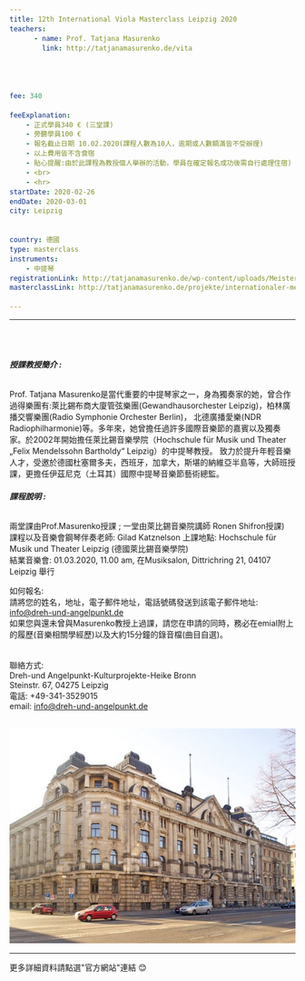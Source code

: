 ```yaml
---
title: 12th International Viola Masterclass Leipzig 2020
teachers:
      - name: Prof. Tatjana Masurenko
        link: http://tatjanamasurenko.de/vita




fee: 340

feeExplanation: 
    - 正式學員340 € (三堂課)
    - 旁聽學員100 €
    - 報名截止日期 10.02.2020(課程人數為10人，逾期或人數額滿皆不受辦理)
    - 以上費用皆不含食宿
    - 貼心提醒:由於此課程為教授個人舉辦的活動，學員在確定報名成功後需自行處理住宿)
    - <br>
    - <hr>
startDate: 2020-02-26
endDate: 2020-03-01
city: Leipzig
      

country: 德國
type: masterclass
instruments:
    - 中提琴
registrationLink: http://tatjanamasurenko.de/wp-content/uploads/Meisterkurs_Masterclass_Viola_LEIPZIG_2020.pdf
masterclassLink: http://tatjanamasurenko.de/projekte/internationaler-meisterkurs-fuer-viola-leipzig/12-internationaler-meisterkurs-viola-leipzig-2020/
    
---
```

<hr>
<br>
<br>

###### __授課教授簡介 :__<br> 

Prof. Tatjana Masurenko是當代重要的中提琴家之一，身為獨奏家的她，曾合作過得樂團有:萊比錫布商大廈管弦樂團(Gewandhausorchester Leipzig)，柏林廣播交響樂團(Radio Symphonie Orchester Berlin)，
北德廣播愛樂(NDR Radiophilharmonie)等。多年來，她曾擔任過許多國際音樂節的嘉賓以及獨奏家。於2002年開始擔任萊比錫音樂學院（Hochschule für Musik und Theater „Felix Mendelssohn Bartholdy“ Leipzig）的中提琴教授。
致力於提升年輕音樂人才，受邀於德國杜塞爾多夫，西班牙，加拿大，斯堪的納維亞半島等，大師班授課，更擔任伊茲尼克（土耳其）國際中提琴音樂節藝術總監。
<br>

###### __課程說明 :__<br>  
兩堂課由Prof.Masurenko授課 ; 一堂由萊比錫音樂院講師 Ronen Shifron授課)<br>
課程以及音樂會鋼琴伴奏老師: Gilad Katznelson
上課地點: Hochschule für Musik und Theater Leipzig (德國萊比錫音樂學院)<br>
結業音樂會: 01.03.2020, 11.00 am, 在Musiksalon, Dittrichring 21, 04107 Leipzig 舉行 <br>



如何報名:<br>
請將您的姓名，地址，電子郵件地址，電話號碼發送到該電子郵件地址: info@dreh-und-angelpunkt.de<br>
如果您與還未曾與Masurenko教授上過課，請您在申請的同時，務必在emial附上的履歷(音樂相關學經歷)以及大約15分鐘的錄音檔(曲目自選)。<br>
<br>
<br>
聯絡方式: <br>
Dreh-und Angelpunkt-Kulturprojekte-Heike Bronn<br>
Steinstr. 67, 04275 Leipzig<br>
電話: +49-341-3529015<br>
email: info@dreh-und-angelpunkt.de
<br>
<br>

<img src="../assets/img/leipzig-musikhochschule.jpg" class="img-fluid" alt="...">



<br>
<hr>
更多詳細資料請點選"官方網站"連結 😊
